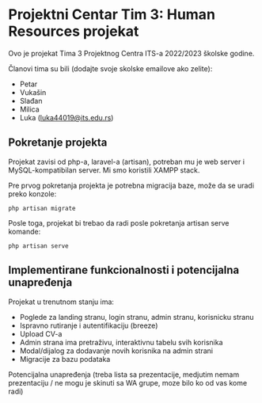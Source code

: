 # Projektni Centar Tim 3: Human Resources projekat

Ovo je projekat Tima 3 Projektnog Centra ITS-a 2022/2023 školske godine.

Članovi tima su bili (dodajte svoje skolske emailove ako zelite):

- Petar
- Vukašin
- Slađan
- Milica
- Luka (luka44019@its.edu.rs)

## Pokretanje projekta

Projekat zavisi od php-a, laravel-a (artisan), potreban mu je web server i MySQL-kompatibilan server. Mi smo koristili XAMPP stack.

Pre prvog pokretanja projekta je potrebna migracija baze, može da se uradi preko konzole:
```
php artisan migrate
```

Posle toga, projekat bi trebao da radi posle pokretanja artisan serve komande:
```
php artisan serve
```

## Implementirane funkcionalnosti i potencijalna unapređenja

Projekat u trenutnom stanju ima:
- Poglede za landing stranu, login stranu, admin stranu, korisnicku stranu
- Ispravno rutiranje i autentifikaciju (breeze)
- Upload CV-a
- Admin strana ima pretraživu, interaktivnu tabelu svih korisnika
- Modal/dijalog za dodavanje novih korisnika na admin strani
- Migracije za bazu podataka

Potencijalna unapređenja (treba lista sa prezentacije, medjutim nemam prezentaciju / ne mogu je skinuti sa WA grupe, moze bilo ko od vas kome radi)